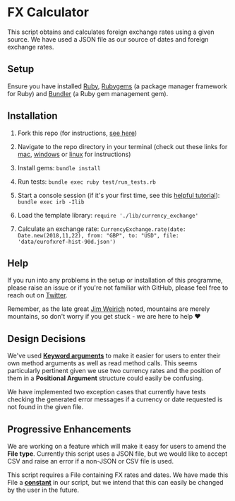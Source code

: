 # FX Calculator

This script obtains and calculates foreign exchange rates using a given source. We have used a JSON file as our source of dates and foreign exchange rates.

## Setup 

Ensure you have installed [Ruby](https://www.ruby-lang.org/en/downloads/), [Rubygems](https://rubygems.org/pages/download) (a package manager framework for Ruby) and [Bundler](https://bundler.io/) (a Ruby gem management gem).

## Installation 
1. Fork this repo (for instructions, [see here](https://help.github.com/en/articles/fork-a-repo))

1. Navigate to the repo directory in your terminal (check out these links for [mac](https://www.imore.com/how-use-terminal-mac-when-you-have-no-idea-where-start), [windows](https://www.lifewire.com/command-prompt-2625840) or [linux](https://www.howtogeek.com/140679/beginner-geek-how-to-start-using-the-linux-terminal/) for instructions)

1. Install gems: ```bundle install```

1. Run tests: ```bundle exec ruby test/run_tests.rb```

1. Start a console session (if it's your first time, see this [helpful tutorial](https://www.digitalocean.com/community/tutorials/how-to-use-irb-to-explore-ruby)): ```bundle exec irb -Ilib```

1. Load the template library: ```require './lib/currency_exchange'```

1. Calculate an exchange rate: ```CurrencyExchange.rate(date: Date.new(2018,11,22), from: "GBP", to: "USD", file: 'data/eurofxref-hist-90d.json')```

## Help
If you run into any problems in the setup or installation of this programme, please raise an issue or if you're not familiar with GitHub, please feel free to reach out on [Twitter](https://twitter.com/a_adewusi). 

Remember, as the late great [Jim Weirich](https://github.com/benlangfeld/ruby-koans/blob/master/README.rdoc) noted, mountains are merely mountains, so don't worry if you get stuck - we are here to help :heart:

## Design Decisions

We've used [**Keyword arguments**](https://thoughtbot.com/blog/ruby-2-keyword-arguments) to make it easier for users to enter their own method arguments as well as read method calls. This seems particularly pertinent given we use two currency rates and the position of them in a **Positional Argument** structure could easily be confusing. 

We have implemented two exception cases that currently have tests checking the generated error messages if a currency or date requested is not found in the given file.

## Progressive Enhancements 

We are working on a feature which will make it easy for users to amend the **File type**. Currently this script uses a JSON file, but we would like to accept CSV and raise an error if a non-JSON or CSV file is used. 

This script requires a File containing FX rates and dates. We have made this File a [**constant**](https://www.rubyguides.com/2017/07/ruby-constants/) in our script, but we intend that this can easily be changed by the user in the future.
